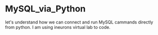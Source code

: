 # MySQL_via_Python
let's understand how we can connect and run MySQL cammands directly from python. I am using ineurons virtual lab to code. 
